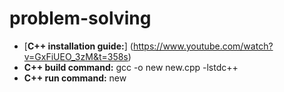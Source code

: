 # problem-solving

- [**C++ installation guide:**] (https://www.youtube.com/watch?v=GxFiUEO_3zM&t=358s)
- **C++ build command:** gcc -o new new.cpp -lstdc++
- **C++ run command:** new
